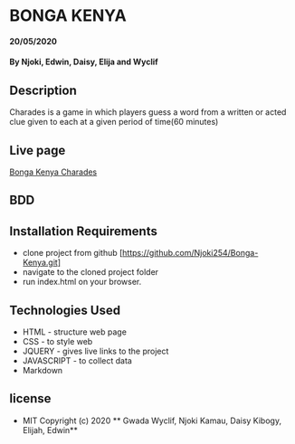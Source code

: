 # BONGA KENYA
####  20/05/2020
#### By **Njoki, Edwin, Daisy, Elija and Wyclif**
## Description
Charades is a game in which players guess a word from a written or acted clue given to each at a given period of time(60 minutes)

## Live page
[ Bonga Kenya Charades](https://njoki254.github.io/Bonga-Kenya/.)

## BDD


## Installation Requirements
* clone project from github [https://github.com/Njoki254/Bonga-Kenya.git]
* navigate to the cloned project folder
* run index.html on your browser.

## Technologies Used
* HTML - structure web page
* CSS - to style web
* JQUERY - gives live links to the project
* JAVASCRIPT - to collect data
* Markdown

## license
* MIT
Copyright (c) 2020 ** Gwada Wyclif, Njoki Kamau, Daisy Kibogy, Elijah, Edwin**
